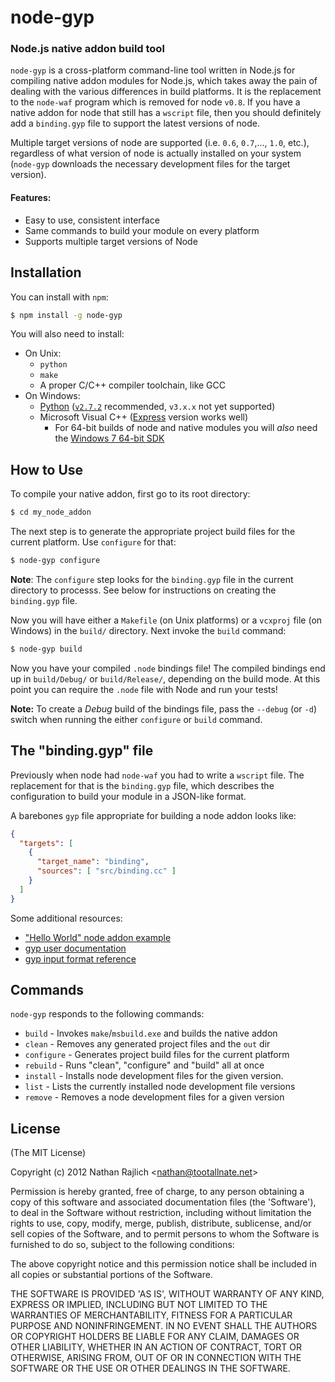 node-gyp
=========
### Node.js native addon build tool

`node-gyp` is a cross-platform command-line tool written in Node.js for compiling
native addon modules for Node.js, which takes away the pain of dealing with the
various differences in build platforms. It is the replacement to the `node-waf`
program which is removed for node `v0.8`. If you have a native addon for node that
still has a `wscript` file, then you should definitely add a `binding.gyp` file
to support the latest versions of node.

Multiple target versions of node are supported (i.e. `0.6`, `0.7`,..., `1.0`,
etc.), regardless of what version of node is actually installed on your system
(`node-gyp` downloads the necessary development files for the target version).

#### Features:

 * Easy to use, consistent interface
 * Same commands to build your module on every platform
 * Supports multiple target versions of Node


Installation
------------

You can install with `npm`:

``` bash
$ npm install -g node-gyp
```

You will also need to install:

  * On Unix:
    * `python`
    * `make`
    * A proper C/C++ compiler toolchain, like GCC
  * On Windows:
    * [Python][windows-python] ([`v2.7.2`][windows-python-v2.7.2] recommended, `v3.x.x` not yet supported)
    * Microsoft Visual C++ ([Express][msvc] version works well)
      * For 64-bit builds of node and native modules you will _also_ need the [Windows 7 64-bit SDK][win7sdk]

How to Use
----------

To compile your native addon, first go to its root directory:

``` bash
$ cd my_node_addon
```

The next step is to generate the appropriate project build files for the current
platform. Use `configure` for that:

``` bash
$ node-gyp configure
```

__Note__: The `configure` step looks for the `binding.gyp` file in the current
directory to processs. See below for instructions on creating the `binding.gyp` file.

Now you will have either a `Makefile` (on Unix platforms) or a `vcxproj` file
(on Windows) in the `build/` directory. Next invoke the `build` command:

``` bash
$ node-gyp build
```

Now you have your compiled `.node` bindings file! The compiled bindings end up
in `build/Debug/` or `build/Release/`, depending on the build mode. At this point
you can require the `.node` file with Node and run your tests!

__Note:__ To create a _Debug_ build of the bindings file, pass the `--debug` (or
`-d`) switch when running the either `configure` or `build` command.


The "binding.gyp" file
----------------------

Previously when node had `node-waf` you had to write a `wscript` file. The
replacement for that is the `binding.gyp` file, which describes the configuration
to build your module in a JSON-like format.

A barebones `gyp` file appropriate for building a node addon looks like:

``` json
{
  "targets": [
    {
      "target_name": "binding",
      "sources": [ "src/binding.cc" ]
    }
  ]
}
```

Some additional resources:

 * ["Hello World" node addon example](https://github.com/joyent/node/tree/master/test/addons/hello-world)
 * [gyp user documentation](http://code.google.com/p/gyp/wiki/GypUserDocumentation)
 * [gyp input format reference](http://code.google.com/p/gyp/wiki/InputFormatReference)


Commands
--------

`node-gyp` responds to the following commands:

 * `build` - Invokes `make`/`msbuild.exe` and builds the native addon
 * `clean` - Removes any generated project files and the `out` dir
 * `configure` - Generates project build files for the current platform
 * `rebuild` - Runs "clean", "configure" and "build" all at once
 * `install` - Installs node development files for the given version.
 * `list` - Lists the currently installed node development file versions
 * `remove` - Removes a node development files for a given version


License
-------

(The MIT License)

Copyright (c) 2012 Nathan Rajlich &lt;nathan@tootallnate.net&gt;

Permission is hereby granted, free of charge, to any person obtaining
a copy of this software and associated documentation files (the
'Software'), to deal in the Software without restriction, including
without limitation the rights to use, copy, modify, merge, publish,
distribute, sublicense, and/or sell copies of the Software, and to
permit persons to whom the Software is furnished to do so, subject to
the following conditions:

The above copyright notice and this permission notice shall be
included in all copies or substantial portions of the Software.

THE SOFTWARE IS PROVIDED 'AS IS', WITHOUT WARRANTY OF ANY KIND,
EXPRESS OR IMPLIED, INCLUDING BUT NOT LIMITED TO THE WARRANTIES OF
MERCHANTABILITY, FITNESS FOR A PARTICULAR PURPOSE AND NONINFRINGEMENT.
IN NO EVENT SHALL THE AUTHORS OR COPYRIGHT HOLDERS BE LIABLE FOR ANY
CLAIM, DAMAGES OR OTHER LIABILITY, WHETHER IN AN ACTION OF CONTRACT,
TORT OR OTHERWISE, ARISING FROM, OUT OF OR IN CONNECTION WITH THE
SOFTWARE OR THE USE OR OTHER DEALINGS IN THE SOFTWARE.


[windows-python]: http://www.python.org/getit/windows
[windows-python-v2.7.2]: http://www.python.org/download/releases/2.7.2#download
[msvc]: http://www.microsoft.com/visualstudio/en-us/products/2010-editions/visual-cpp-express
[win7sdk]: http://www.microsoft.com/download/en/details.aspx?displayLang=en&id=8279
